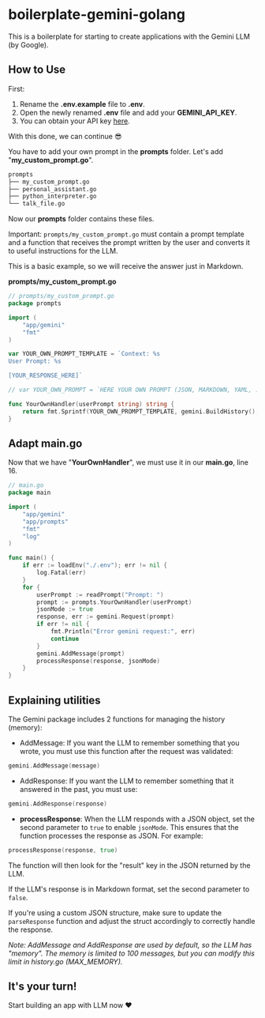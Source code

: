 # boilerplate-gemini-golang
This is a boilerplate for starting to create applications with the Gemini LLM (by Google).

## How to Use
First:
1. Rename the **.env.example** file to **.env**.
2. Open the newly renamed **.env** file and add your **GEMINI_API_KEY**.
3. You can obtain your API key [here](https://aistudio.google.com/app/apikey).

With this done, we can continue 😎

You have to add your own prompt in the **prompts** folder. Let's add "**my_custom_prompt.go**". 


```sh
prompts
├── my_custom_prompt.go
├── personal_assistant.go
├── python_interpreter.go
└── talk_file.go
```

Now our **prompts** folder contains these files.

Important: `prompts/my_custom_prompt.go` must contain a prompt template and a function that receives the prompt written by the user and converts it to useful instructions for the LLM.

This is a basic example, so we will receive the answer just in Markdown.

**prompts/my_custom_prompt.go**
```go
// prompts/my_custom_prompt.go
package prompts

import (
	"app/gemini"
	"fmt"
)

var YOUR_OWN_PROMPT_TEMPLATE = `Context: %s
User Prompt: %s

[YOUR_RESPONSE_HERE]`

// var YOUR_OWN_PROMPT = `HERE YOUR OWN PROMPT (JSON, MARKDOWN, YAML, ...)`

func YourOwnHandler(userPrompt string) string {
	return fmt.Sprintf(YOUR_OWN_PROMPT_TEMPLATE, gemini.BuildHistory(), userPrompt)
}
```

## Adapt main.go
Now that we have "**YourOwnHandler**", we must use it in our **main.go**, line 16.

```go
// main.go
package main

import (
	"app/gemini"
	"app/prompts"
	"fmt"
	"log"
)

func main() {
	if err := loadEnv("./.env"); err != nil {
		log.Fatal(err)
	}
	for {
		userPrompt := readPrompt("Prompt: ")
		prompt := prompts.YourOwnHandler(userPrompt)
		jsonMode := true
		response, err := gemini.Request(prompt)
		if err != nil {
			fmt.Println("Error gemini request:", err)
			continue
		}
		gemini.AddMessage(prompt)
		processResponse(response, jsonMode)
	}
}
```

## Explaining utilities
The Gemini package includes 2 functions for managing the history (memory):

- AddMessage: If you want the LLM to remember something that you wrote, you must use this function after the request was validated:
```go
gemini.AddMessage(message)
```
- AddResponse: If you want the LLM to remember something that it answered in the past, you must use:
```go
gemini.AddResponse(response)
```
- **processResponse**: When the LLM responds with a JSON object, set the second parameter to `true` to enable `jsonMode`. This ensures that the function processes the response as JSON. For example:
```go
processResponse(response, true)
```
The function will then look for the "result" key in the JSON returned by the LLM.

If the LLM's response is in Markdown format, set the second parameter to `false`.

If you're using a custom JSON structure, make sure to update the `parseResponse` function and adjust the struct accordingly to correctly handle the response.

_Note: AddMessage and AddResponse are used by default, so the LLM has "memory". The memory is limited to 100 messages, but you can modify this limit in history.go (MAX_MEMORY)._

## It's your turn!
Start building an app with LLM now ❤️
